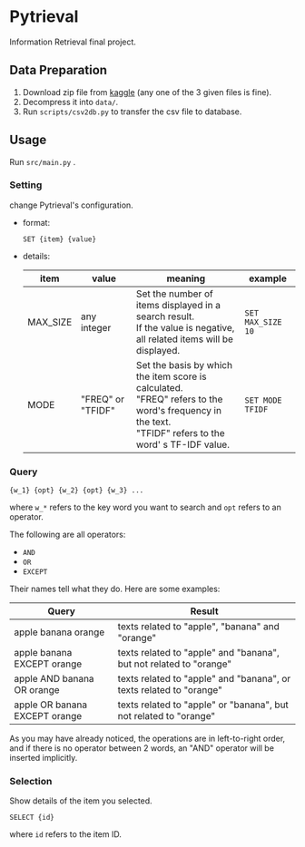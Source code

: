 # Pytrieval

Information Retrieval final project.

## Data Preparation

1. Download zip file from [kaggle](https://www.kaggle.com/snapcrack/all-the-news) (any one of the 3 given files is fine).
2. Decompress it into `data/`.
3. Run `scripts/csv2db.py` to transfer the csv file to database.

## Usage

Run `src/main.py` .

### Setting

change Pytrieval's configuration.

+ format: 

  ```SET {item} {value}```

+ details:

  | item     | value             | meaning                                                      | example           |
  | -------- | ----------------- | ------------------------------------------------------------ | ----------------- |
  | MAX_SIZE | any integer       | Set the number of items displayed in a search result.<br>If the value is negative, all related items will be displayed. | `SET MAX_SIZE 10` |
  | MODE     | "FREQ" or "TFIDF" | Set the basis by which the item score is calculated.<br>"FREQ" refers to the word's  frequency in the text.<br>"TFIDF" refers to the word' s TF-IDF value. | `SET MODE TFIDF`  |

### Query

```
{w_1} {opt} {w_2} {opt} {w_3} ...
```

where `w_*` refers to the key word you want to search and `opt` refers to an operator.

The following are all operators:

+ `AND`
+ `OR`
+ `EXCEPT`

Their names tell what they do. Here are some examples: 

| Query                         | Result                                                       |
| ----------------------------- | ------------------------------------------------------------ |
| apple banana orange           | texts related to "apple", "banana" and "orange"              |
| apple banana EXCEPT orange    | texts related to "apple" and "banana", but not related to "orange" |
| apple AND banana OR orange    | texts related to "apple" and "banana", or texts related to "orange" |
| apple OR banana EXCEPT orange | texts related to "apple" or "banana", but not related to "orange" |

As you may have already noticed, the operations are in left-to-right order, and if there is no operator between 2 words, an "AND" operator will be inserted implicitly.

### Selection

Show details of the item you selected.

```SELECT {id}```

where `id` refers to the item ID. 
